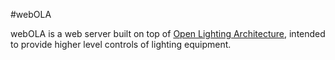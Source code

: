 #webOLA

webOLA is a web server built on top of [Open Lighting Architecture](http://www.opendmx.net), intended to provide higher level controls of lighting equipment. 